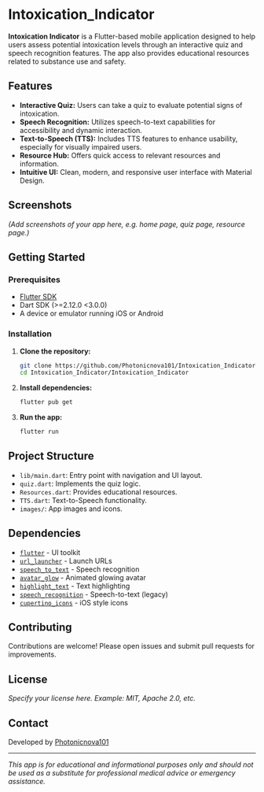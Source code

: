 # Intoxication_Indicator

**Intoxication Indicator** is a Flutter-based mobile application designed to help users assess potential intoxication levels through an interactive quiz and speech recognition features. The app also provides educational resources related to substance use and safety.

## Features

- **Interactive Quiz:** Users can take a quiz to evaluate potential signs of intoxication.
- **Speech Recognition:** Utilizes speech-to-text capabilities for accessibility and dynamic interaction.
- **Text-to-Speech (TTS):** Includes TTS features to enhance usability, especially for visually impaired users.
- **Resource Hub:** Offers quick access to relevant resources and information.
- **Intuitive UI:** Clean, modern, and responsive user interface with Material Design.

## Screenshots

*(Add screenshots of your app here, e.g. home page, quiz page, resource page.)*

## Getting Started

### Prerequisites

- [Flutter SDK](https://flutter.dev/docs/get-started/install)
- Dart SDK (>=2.12.0 <3.0.0)
- A device or emulator running iOS or Android

### Installation

1. **Clone the repository:**
   ```bash
   git clone https://github.com/Photonicnova101/Intoxication_Indicator.git
   cd Intoxication_Indicator/Intoxication_Indicator
   ```

2. **Install dependencies:**
   ```bash
   flutter pub get
   ```

3. **Run the app:**
   ```bash
   flutter run
   ```

## Project Structure

- `lib/main.dart`: Entry point with navigation and UI layout.
- `quiz.dart`: Implements the quiz logic.
- `Resources.dart`: Provides educational resources.
- `TTS.dart`: Text-to-Speech functionality.
- `images/`: App images and icons.

## Dependencies

- [`flutter`](https://flutter.dev/) - UI toolkit
- [`url_launcher`](https://pub.dev/packages/url_launcher) - Launch URLs
- [`speech_to_text`](https://pub.dev/packages/speech_to_text) - Speech recognition
- [`avatar_glow`](https://pub.dev/packages/avatar_glow) - Animated glowing avatar
- [`highlight_text`](https://pub.dev/packages/highlight_text) - Text highlighting
- [`speech_recognition`](https://pub.dev/packages/speech_recognition) - Speech-to-text (legacy)
- [`cupertino_icons`](https://pub.dev/packages/cupertino_icons) - iOS style icons

## Contributing

Contributions are welcome! Please open issues and submit pull requests for improvements.

## License

*Specify your license here. Example: MIT, Apache 2.0, etc.*

## Contact

Developed by [Photonicnova101](https://github.com/Photonicnova101)

---

*This app is for educational and informational purposes only and should not be used as a substitute for professional medical advice or emergency assistance.*
